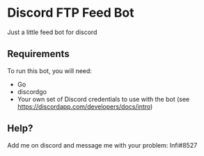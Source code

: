 # Discord FTP Feed Bot
Just a little feed bot for discord

## Requirements

To run this bot, you will need:

- Go
- discordgo
- Your own set of Discord credentials to use with the bot (see https://discordapp.com/developers/docs/intro)

## Help?

Add me on discord and message me with your problem:
Infi#8527
